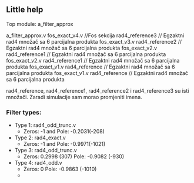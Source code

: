## Little help

Top module: a_filter_approx

a_filter_approx.v
	fos_exact_v4.v //Fos sekcija 
		rad4_reference3 // Egzaktni rad4 množač sa 6 parcijalna produkta
	fos_exact_v3.v
		rad4_reference2 // Egzaktni rad4 množač sa 6 parcijalna produkta
	fos_exact_v2.v
		rad4_reference1 // Egzaktni rad4 množač sa 6 parcijalna produkta
	fos_exact_v2.v
		rad4_reference1 // Egzaktni rad4 množač sa 6 parcijalna produkta
	fos_exact_v1.v
		rad4_reference // Egzaktni rad4 množač sa 6 parcijalna produkta
	fos_exact_v1.v
		rad4_reference // Egzaktni rad4 množač sa 6 parcijalna produkta
	
rad4_reference, rad4_reference1, rad4_reference2 i rad4_reference3 su isti množači. Zaradi simulacije sam morao promjeniti imena. 

### Filter types: 
- Type 1: rad4_odd_trunc.v 
  - Zeros: -1 and Pole: -0.2031(-208)
- Type 2: rad4_exact.v 
  - Zeros: -1 and Pole: -0.9971(-1021)
- Type 3: rad4_odd_trunc.v 
  - Zeros: 0.2998 (307) Pole: -0.9082 (-930)
- Type 4: rad4_odd.v
  - Zeros: 0 Pole: -0.9863 (-1010)
  - 
